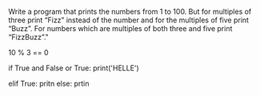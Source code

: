 Write a program that prints the numbers from 1 to 100.
But for multiples of three print “Fizz” instead of the number and
for the multiples of five print “Buzz”.
For numbers which are multiples of both three and five print “FizzBuzz”."


10 % 3 == 0

if True and False or True:
    print('HELLE')

elif True:
    pritn
else:
    prtin
